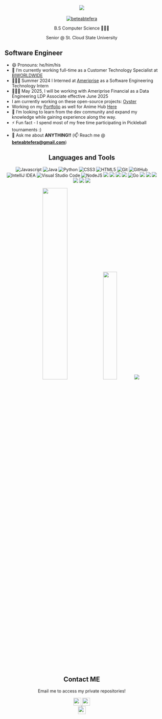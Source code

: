 <h1 align="center">
    <img src="https://readme-typing-svg.herokuapp.com/?font=Righteous&size=35&center=true&vCenter=true&width=500&height=70&duration=2500&lines=Hi+There!+👋;+I'm+Beteab+Tefera!;" />
</h1>
<p align="center"> <a href="https://github.com/ryo-ma/github-profile-trophy"><img src="https://github-profile-trophy.vercel.app/?username=beteabtefera&title=-Stars,-Followers&row=2&column=3" alt="beteabtefera" /></a> </p>
<p align="center"> B.S Computer Science 👨🏿‍💻 </p>
<p align="center"> Senior @ St. Cloud State University </p>

## Software Engineer
- 😄 Pronouns: he/him/his 
- 🔭 I’m currently working full-time as a Customer Technology Specialist at [BIWORLDWIDE](https://www.biworldwide.com/)
- 👨🏿‍💻 Summer 2024 I Interned at [Ameriprise](https://www.ameriprise.com/) as a Software Engineering Technology Intern
- 👨🏿‍💻 May 2025, I will be working with Ameriprise Financial as a Data Engineering LDP Associate effective June 2025
- I am currently working on these open-source projects: [Oyster](https://github.com/BeteabTefera/oyster/tree)
- Working on my [Portfolio](https://github.com/BeteabTefera/portfolio_website) as well for Anime Hub [Here](https://github.com/BeteabTefera/AnimeHub)
- 👯 I’m looking to learn from the dev community and expand my knowledge while gaining experience along the way.
- ⚡ Fun fact - I spend most of my free time participating in Pickleball tournaments :)
- 💬 Ask me about **ANYTHING!!** (📫 Reach me @ **beteabtefera@gmail.com**)


<!--
[![Beteab's github stats](https://github-readme-stats.vercel.app/api?username=beteabtefera&count_private=true&include_all_commits=true&theme=radical)](https://github.com/BeteabTefera)
  <img src="https://img.shields.io/badge/c++-%2300599C.svg?style=for-the-badge&logo=c%2B%2B&logoColor=white" alt="C++">
    <img src="https://img.shields.io/badge/PL/SQL-ce7e00.svg?style=for-the-badge" alt="Go">
      <img src="https://img.shields.io/badge/c-%2300599C.svg?style=for-the-badge&logo=c&logoColor=white">



-->
<h2 align="center">Languages and Tools</h2>

<p align="center">
  <img src="https://img.shields.io/badge/javascript-%23323330.svg?style=for-the-badge&logo=javascript&logoColor=%23F7DF1E" alt =   "Javascript">
   <img src="https://img.shields.io/badge/java-%23ED8B00.svg?style=for-the-badge&logo=openjdk&logoColor=white" alt="Java">
  <img src="https://img.shields.io/badge/python-3670A0?style=for-the-badge&logo=python&logoColor=ffdd54" alt="Python">
  <img src="https://img.shields.io/badge/css3-%231572B6.svg?style=for-the-badge&logo=css3&logoColor=white" alt="CSS3">
  <img src="https://img.shields.io/badge/html5-%23E34F26.svg?style=for-the-badge&logo=html5&logoColor=white" alt="HTML5">
  <img src="https://img.shields.io/badge/git-%23F05033.svg?style=for-the-badge&logo=git&logoColor=white" alt="Git">
  <img src="https://img.shields.io/badge/github-%23121011.svg?style=for-the-badge&logo=github&logoColor=white" alt="GitHub">
  <img src="https://img.shields.io/badge/IntelliJIDEA-000000.svg?style=for-the-badge&logo=intellij-idea&logoColor=white" alt="IntelliJ   IDEA">
  <img src="https://img.shields.io/badge/Visual%20Studio%20Code-0078d7.svg?style=for-the-badge&logo=visual-studio-code&logoColor=white"   alt="Visual Studio Code">
  <img src="https://img.shields.io/badge/node.js-6DA55F?style=for-the-badge&logo=node.js&logoColor=white" alt="NodeJS">
  <img src="https://img.shields.io/badge/React-61DAFB?logo=react&logoColor=black&style=for-the-badge">
  <img src="https://img.shields.io/badge/Postman-FF6C37?logo=postman&logoColor=black&style=for-the-badge">
  <img src="https://img.shields.io/badge/postgres-%23316192.svg?style=for-the-badge&logo=postgresql&logoColor=white">
  <img src="https://img.shields.io/badge/mysql-4479A1.svg?style=for-the-badge&logo=mysql&logoColor=white">
  <img src="https://img.shields.io/badge/PL/SQL-ce7e00.svg?style=for-the-badge" alt="Go">
  <img src="https://img.shields.io/badge/MongoDB-%234ea94b.svg?style=for-the-badge&logo=mongodb&logoColor=white">
  <img src="https://img.shields.io/badge/bootstrap-%238511FA.svg?style=for-the-badge&logo=bootstrap&logoColor=white">
  <img src="https://img.shields.io/badge/express.js-%23404d59.svg?style=for-the-badge&logo=express&logoColor=%2361DAFB">
  <img src="https://img.shields.io/badge/flask-%23000.svg?style=for-the-badge&logo=flask&logoColor=white">
  <img src="https://img.shields.io/badge/Next-black?style=for-the-badge&logo=next.js&logoColor=white">
  <img src="https://img.shields.io/badge/tailwindcss-%2338B2AC.svg?style=for-the-badge&logo=tailwind-css&logoColor=white">
  <p align=center>  
    <img width ="40%" src="https://github-readme-stats.vercel.app/api?username=beteabtefera&show_icons=true&theme=graywhite">
    <img  width="30%" src="https://github-readme-stats.vercel.app/api/top-langs/?username=beteabtefera&layout=compact&theme=" />
    <img src="https://leetcard.jacoblin.cool/beteabtefera?ext=heatmap" />
  </p>
</p>


<h2 align="center">Contact ME</h2>
<p align="center">Email me to access my private repositories!</p>
<p align="center">
  <a href="mailto:beteabtefera@gmail.com" target="_blank">
    <img src="https://img.shields.io/badge/Gmail-D14836?style=for-the-badge&logo=gmail&logoColor=white" height=25>
  </a>
  <a href="https://www.linkedin.com/in/beteabtefera/" target="_blank">
    <img src="https://img.shields.io/badge/linkedin-%230077B5.svg?&style=for-the-badge&logo=linkedin&logoColor=white" height=25>  
  </a>
  <br>
  <a href="https://beteabtefera.com" target="_blank">
    <img src="https://img.shields.io/badge/Website-000000.svg?style=for-the-badge" height=25>  
  </a>
</p>


